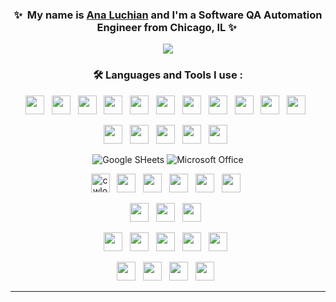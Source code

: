 <div align="center">
  
### ✨&nbsp; My name is [Ana Luchian](https://www.linkedin.com/in/analuchian/) and I'm a Software QA Automation Engineer from Chicago, IL ✨&nbsp; 
  
  
  
<div align="center">
  <img src="[file:///Users/analuchian/Desktop/hebstreits-89324.jpeg](https://www.bing.com/images/search?view=detailV2&ccid=blb%2bt2TQ&id=847996171BAC6DB7375A957204DA07CE9C97FEEA&thid=OIP.blb-t2TQkmYdbTnctf041gHaDt&mediaurl=https%3a%2f%2fi.pinimg.com%2foriginals%2fc1%2f4c%2f32%2fc14c32abccf95180caf9282a32479054.jpg&cdnurl=https%3a%2f%2fth.bing.com%2fth%2fid%2fR.6e56feb764d092661d6d39dcb5fd38d6%3frik%3d6v6XnM4H2gRylQ%26pid%3dImgRaw%26r%3d0&exph=450&expw=900&q=chisinau+art+print&simid=607999161485130924&FORM=IRPRST&ck=47C0B03F1461304CD1A387048E8BF6EA&selectedIndex=51&ajaxhist=0&ajaxserp=0)">
</div> 
  
  
  
### :hammer_and_wrench: Languages and Tools I use :

  
<div align="center">
<img src="https://img.shields.io/badge/Python-FFD43B?style=for-the-badge&logo=python&logoColor=blue" height="30" /> &nbsp;
<img src="https://img.shields.io/badge/JavaScript-323330?style=for-the-badge&logo=javascript&logoColor=F7DF1E" height="30" /> &nbsp;
<img src="https://img.shields.io/badge/HTML5-E34F26?style=for-the-badge&logo=html5&logoColor=white" height="30" /> &nbsp;
<img src="https://img.shields.io/badge/CSS3-1572B6?style=for-the-badge&logo=css3&logoColor=white" height="30" /> &nbsp;
<img src="https://img.shields.io/badge/MySQL-005C84?style=for-the-badge&logo=mysql&logoColor=white" height="30" /> &nbsp;
<img src="https://img.shields.io/badge/Selenium-43B02A?style=for-the-badge&logo=Selenium&logoColor=white" height="30" /> &nbsp;
<img src="https://img.shields.io/badge/Postman-FF6C37?style=for-the-badge&logo=Postman&logoColor=white" height="30" /> &nbsp;
<img src="https://img.shields.io/badge/PyCharm-000000.svg?&style=for-the-badge&logo=PyCharm&logoColor=white" height="30" /> &nbsp;
<img src="https://img.shields.io/badge/WebStorm-000000?style=for-the-badge&logo=WebStorm&logoColor=white" height="30" /> &nbsp;
<img src="https://img.shields.io/badge/replit-667881?style=for-the-badge&logo=replit&logoColor=white" height="30" /> &nbsp;
<img src="https://img.shields.io/badge/VSCode-0078D4?style=for-the-badge&logo=visual%20studio%20code&logoColor=white" height="30" /> &nbsp;
    
<img src="https://img.shields.io/badge/Jira-0052CC?style=for-the-badge&logo=Jira&logoColor=white" height="30" /> &nbsp;
<img src="https://img.shields.io/badge/GitHub-100000?style=for-the-badge&logo=github&logoColor=white" height="30" /> &nbsp;
<img src="https://img.shields.io/badge/GIT-E44C30?style=for-the-badge&logo=git&logoColor=white" height="30" /> &nbsp;
<img src="https://img.shields.io/badge/windows%20terminal-4D4D4D?style=for-the-badge&logo=windows%20terminal&logoColor=white" height="30" /> &nbsp;
<img src="https://img.shields.io/badge/Node.js-339933?style=for-the-badge&logo=nodedotjs&logoColor=white" height="30" /> &nbsp;
    
![Google SHeets](https://img.shields.io/badge/Google%20Sheets-34A853?style=for-the-badge&logo=google-sheets&logoColor=white)
![Microsoft Office](https://img.shields.io/badge/Microsoft_Office-D83B01?style=for-the-badge&logo=microsoft-office&logoColor=white)

<img src="https://img.shields.io/badge/Codewars-B1361E?style=for-the-badge&logo=Codewars&logoColor=white" alt="cwlogo" title="cw" height="30" /> &nbsp;
<img src="https://img.shields.io/badge/-Hackerrank-2EC866?style=for-the-badge&logo=HackerRank&logoColor=white" height="30" /> &nbsp;
<img src="https://img.shields.io/badge/-Sololearn-3a464b?style=for-the-badge&logo=Sololearn&logoColor=white" height="30" /> &nbsp;
<img src="https://img.shields.io/badge/Stack_Overflow-FE7A16?style=for-the-badge&logo=stack-overflow&logoColor=white" height="30" /> &nbsp;
<img src="https://img.shields.io/badge/Slack-4A154B?style=for-the-badge&logo=slack&logoColor=white" height="30" /> &nbsp;
<img src="https://img.shields.io/badge/Zoom-2D8CFF?style=for-the-badge&logo=zoom&logoColor=white" height="30" /> &nbsp;

<img src="https://img.shields.io/badge/VirtualBox-21416b?style=for-the-badge&logo=VirtualBox&logoColor=white" height="30" /> &nbsp;
<img src="https://img.shields.io/badge/Snyk-4C4A73?style=for-the-badge&logo=snyk&logoColor=white" height="30" /> &nbsp;
<img src="https://img.shields.io/badge/Lighthouse-F44B21?style=for-the-badge&logo=Lighthouse&logoColor=white" height="30" /> &nbsp;

<img src="https://img.shields.io/badge/Google_chrome-4285F4?style=for-the-badge&logo=Google-chrome&logoColor=white" height="30" /> &nbsp;
<img src="https://img.shields.io/badge/Safari-FF1B2D?style=for-the-badge&logo=Safari&logoColor=white" height="30" /> &nbsp;
<img src="https://img.shields.io/badge/Firefox_Browser-FF7139?style=for-the-badge&logo=Firefox-Browser&logoColor=white" height="30" /> &nbsp;
<img src="https://img.shields.io/badge/Microsoft_Edge-0078D7?style=for-the-badge&logo=Microsoft-edge&logoColor=white" height="30" /> &nbsp;
<img src="https://img.shields.io/badge/Opera-FF1B2D?style=for-the-badge&logo=Opera&logoColor=white" height="30" /> &nbsp;

<img src="https://img.shields.io/badge/Windows-0078D6?style=for-the-badge&logo=windows&logoColor=white" height="30" /> &nbsp;
<img src="https://img.shields.io/badge/mac%20os-000000?style=for-the-badge&logo=apple&logoColor=white" height="30" /> &nbsp;
<img src="https://img.shields.io/badge/Android-3DDC84?style=for-the-badge&logo=android&logoColor=white" height="30" /> &nbsp;
<img src="https://img.shields.io/badge/iOS-000000?style=for-the-badge&logo=ios&logoColor=white" height="30" /> &nbsp;
</div>

<hr>

<div align="center">
